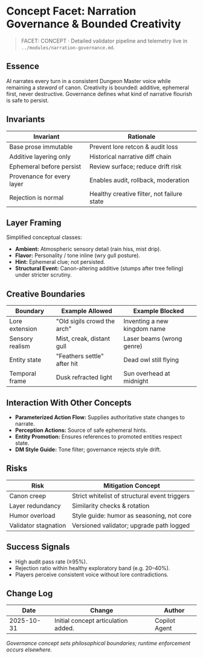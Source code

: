 # Concept Facet: Narration Governance & Bounded Creativity

> FACET: CONCEPT · Detailed validator pipeline and telemetry live in `../modules/narration-governance.md`.

## Essence

AI narrates every turn in a consistent Dungeon Master voice while remaining a _steward_ of canon. Creativity is bounded: additive, ephemeral first, never destructive. Governance defines what kind of narrative flourish is safe to persist.

## Invariants

| Invariant                  | Rationale                                  |
| -------------------------- | ------------------------------------------ |
| Base prose immutable       | Prevent lore retcon & audit loss           |
| Additive layering only     | Historical narrative diff chain            |
| Ephemeral before persist   | Review surface; reduce drift risk          |
| Provenance for every layer | Enables audit, rollback, moderation        |
| Rejection is normal        | Healthy creative filter, not failure state |

## Layer Framing

Simplified conceptual classes:

- **Ambient:** Atmospheric sensory detail (rain hiss, mist drip).
- **Flavor:** Personality / tone inline (wry gull posture).
- **Hint:** Ephemeral clue; not persisted.
- **Structural Event:** Canon-altering additive (stumps after tree felling) under stricter scrutiny.

## Creative Boundaries

| Boundary        | Example Allowed             | Example Blocked              |
| --------------- | --------------------------- | ---------------------------- |
| Lore extension  | "Old sigils crowd the arch" | Inventing a new kingdom name |
| Sensory realism | Mist, creak, distant gull   | Laser beams (wrong genre)    |
| Entity state    | "Feathers settle" after hit | Dead owl still flying        |
| Temporal frame  | Dusk refracted light        | Sun overhead at midnight     |

## Interaction With Other Concepts

- **Parameterized Action Flow:** Supplies authoritative state changes to narrate.
- **Perception Actions:** Source of safe ephemeral hints.
- **Entity Promotion:** Ensures references to promoted entities respect state.
- **DM Style Guide:** Tone filter; governance rejects style drift.

## Risks

| Risk                 | Mitigation Concept                            |
| -------------------- | --------------------------------------------- |
| Canon creep          | Strict whitelist of structural event triggers |
| Layer redundancy     | Similarity checks & rotation                  |
| Humor overload       | Style guide: humor as seasoning, not core     |
| Validator stagnation | Versioned validator; upgrade path logged      |

## Success Signals

- High audit pass rate (≥95%).
- Rejection ratio within healthy exploratory band (e.g. 20–40%).
- Players perceive consistent voice without lore contradictions.

## Change Log

| Date       | Change                              | Author        |
| ---------- | ----------------------------------- | ------------- |
| 2025-10-31 | Initial concept articulation added. | Copilot Agent |

_Governance concept sets philosophical boundaries; runtime enforcement occurs elsewhere._
